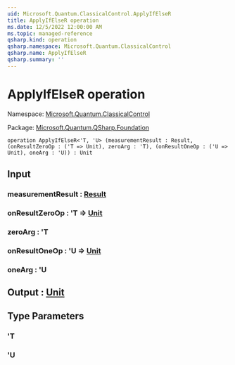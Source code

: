 ```yaml
---
uid: Microsoft.Quantum.ClassicalControl.ApplyIfElseR
title: ApplyIfElseR operation
ms.date: 12/5/2022 12:00:00 AM
ms.topic: managed-reference
qsharp.kind: operation
qsharp.namespace: Microsoft.Quantum.ClassicalControl
qsharp.name: ApplyIfElseR
qsharp.summary: ''
---
```


# ApplyIfElseR operation

Namespace: [Microsoft.Quantum.ClassicalControl](xref:Microsoft.Quantum.ClassicalControl)

Package: [Microsoft.Quantum.QSharp.Foundation](https://nuget.org/packages/Microsoft.Quantum.QSharp.Foundation)




```qsharp
operation ApplyIfElseR<'T, 'U> (measurementResult : Result, (onResultZeroOp : ('T => Unit), zeroArg : 'T), (onResultOneOp : ('U => Unit), oneArg : 'U)) : Unit
```


## Input

### measurementResult : [Result](xref:microsoft.quantum.qsharp.valueliterals#result-literal)




### onResultZeroOp : 'T => [Unit](xref:microsoft.quantum.qsharp.valueliterals#unit-literal) 




### zeroArg : 'T




### onResultOneOp : 'U => [Unit](xref:microsoft.quantum.qsharp.valueliterals#unit-literal) 




### oneArg : 'U





## Output : [Unit](xref:microsoft.quantum.qsharp.valueliterals#unit-literal)



## Type Parameters

### 'T


### 'U

